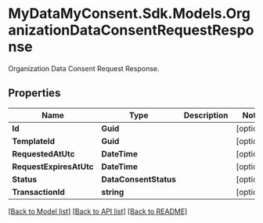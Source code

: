 # MyDataMyConsent.Sdk.Models.OrganizationDataConsentRequestResponse
Organization Data Consent Request Response.

## Properties

Name | Type | Description | Notes
------------ | ------------- | ------------- | -------------
**Id** | **Guid** |  | [optional] 
**TemplateId** | **Guid** |  | [optional] 
**RequestedAtUtc** | **DateTime** |  | [optional] 
**RequestExpiresAtUtc** | **DateTime** |  | [optional] 
**Status** | **DataConsentStatus** |  | [optional] 
**TransactionId** | **string** |  | [optional] 

[[Back to Model list]](../README.md#documentation-for-models) [[Back to API list]](../README.md#documentation-for-api-endpoints) [[Back to README]](../README.md)

